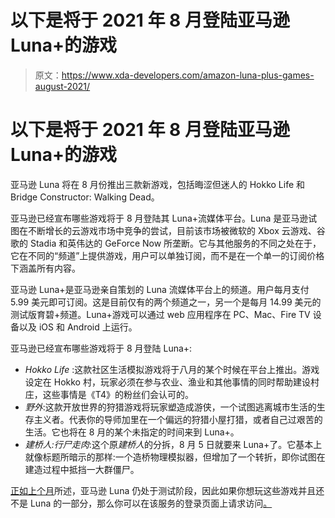 # 以下是将于 2021 年 8 月登陆亚马逊 Luna+的游戏

> 原文：<https://www.xda-developers.com/amazon-luna-plus-games-august-2021/>

# 以下是将于 2021 年 8 月登陆亚马逊 Luna+的游戏

亚马逊 Luna 将在 8 月份推出三款新游戏，包括晦涩但迷人的 Hokko Life 和 Bridge Constructor: Walking Dead。

亚马逊已经宣布哪些游戏将于 8 月登陆其 Luna+流媒体平台。Luna 是亚马逊试图在不断增长的云游戏市场中竞争的尝试，目前该市场被微软的 Xbox 云游戏、谷歌的 Stadia 和英伟达的 GeForce Now 所垄断。它与其他服务的不同之处在于，它在不同的“频道”上提供游戏，用户可以单独订阅，而不是在一个单一的订阅价格下涵盖所有内容。

亚马逊 Luna+是亚马逊亲自策划的 Luna 流媒体平台上的频道。用户每月支付 5.99 美元即可订阅。这是目前仅有的两个频道之一，另一个是每月 14.99 美元的测试版育碧+频道。Luna+游戏可以通过 web 应用程序在 PC、Mac、Fire TV 设备以及 iOS 和 Android 上运行。

亚马逊已经宣布哪些游戏将于 8 月登陆 Luna+:

*   *Hokko Life* :这款社区生活模拟游戏将于八月的某个时候在平台上推出。游戏设定在 Hokko 村，玩家必须在参与农业、渔业和其他事情的同时帮助建设村庄，这些事情是《T4》的粉丝们会认可的。
*   *野外*:这款开放世界的狩猎游戏将玩家塑造成游侠，一个试图逃离城市生活的生存主义者。代表你的导师加里在一个偏远的狩猎小屋打猎，或者自己过艰苦的生活。它也将在 8 月的某个未指定的时间来到 Luna+。
*   *建桥人:行尸走肉*:这个原*建桥人*的分拆，8 月 5 日就要来 Luna+了。它基本上就像标题所暗示的那样:一个造桥物理模拟器，但增加了一个转折，即你试图在建造过程中抵挡一大群僵尸。

[正如上个月](https://www.xda-developers.com/amazon-luna-july-games/)所述，亚马逊 Luna 仍处于测试阶段，因此如果你想玩这些游戏并且还不是 Luna 的一部分，那么你可以在该服务的登录页面上请求访问[。](https://www.amazon.com/luna/landing-page?tag=xda-6lrhisg-20&ascsubtag=UUxdaUeUpU4128&asc_refurl=https%3A%2F%2Fwww.xda-developers.com%2Famazon-luna-plus-games-august-2021%2F&asc_campaign=Short-Term)